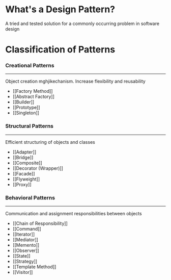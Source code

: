 # What's a Design Pattern?
A tried and tested solution for a commonly occurring problem in software design

# Classification of Patterns
### Creational Patterns
---
Object creation mghjikechanism. Increase flexibility and reusability 
- [[Factory Method]]
- [[Abstract Factory]]
- [[Builder]]
- [[Prototype]]
- [[Singleton]]

### Structural Patterns
---
Efficient structuring of objects and classes
- [[Adapter]]
- [[Bridge]]
- [[Composite]]
- [[Decorator (Wrapper)]]
- [[Facade]]
- [[Flyweight]]
- [[Proxy]]
### Behavioral Patterns
---
Communication and assignment responsibilities between objects
- [[Chain of Responsibility]]
- [[Command]]
- [[Iterator]]
- [[Mediator]]
- [[Memento]]
- [[Observer]]
- [[State]]
- [[Strategy]]
- [[Template Method]]
- [[Visitor]]